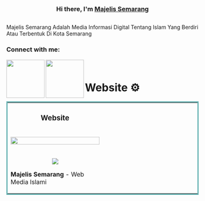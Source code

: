 
<p align="center">
  <a href="" target="_blank" rel="noreferrer"><img src="g" alt=""></a>
</p>

<h3 align="center">
Hi there, I'm <a href="https://majelissemarang.github.io/official/" target="_blank" rel="noreferrer">Majelis&nbsp;Semarang</a> 
</h3>

<h2 align="center">

</h2> 

Majelis Semarang Adalah Media Informasi Digital Tentang Islam Yang Berdiri Atau Terbentuk Di Kota Semarang
### Connect with me:

<a href="mailto:infopengajiansemarang@gmail.com"><img align="left" src="https://img.shields.io/badge/Gmail-D14836?style=for-the-badge&logo=gmail&logoColor=white" alt="" width="100px"/></a>
<a href="https://www.tiktok.com/@infopengajiansemarang"><img align="left" src="https://img.shields.io/badge/TikTok-000000?style=for-the-badge&logo=tiktok&logoColor=white" alt="" width="100px"/></a>
</br>
# Website ⚙️

<table bordercolor="#66b2b2">
  
  <tr>
    <td width="50%" valign="top">
      <h3 align="center">Website</h3>
        <br />
        <a target="_blank" href="https://majelissemarang.github.io/official/">
            <img src="" width="100%" alt=""/>
        </a>
        <br />
        <p align="center">
          <br>
  <a href="https://majelissemarang.github.io/official/" target="_blank">
    <img src="./image/majelissemarang.png"/>
  </a>
      </p>
        <p><strong>Majelis Semarang</strong> -  Web Media Islami</p>
    </td>
    <td width="50%" valign="top">
